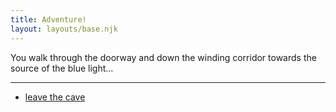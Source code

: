 ```yaml
---
title: Adventure!
layout: layouts/base.njk
---
```


You walk through the doorway and down the winding corridor towards the source of the blue light...

---

- [leave the cave](/adventure/end-home/)